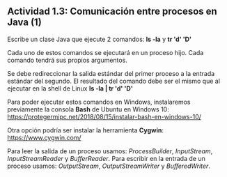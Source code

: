 ## Actividad 1.3: Comunicación entre procesos en Java (1)

Escribe un clase Java que ejecute 2 comandos:  **ls  -la**  y  **tr 'd' 'D'**

Cada uno de estos comandos se ejecutará en un proceso hijo. Cada comando tendrá sus propios argumentos.

Se debe redireccionar la salida estándar del primer proceso a la entrada estándar del segundo. El resultado del comando debe ser el mismo que al ejecutar en la shell de Linux **ls -la | tr 'd' 'D'**

Para poder ejecutar estos comandos en Windows, instalaremos previamente la consola **Bash** de Ubuntu en Windows 10: https://protegermipc.net/2018/08/15/instalar-bash-en-windows-10/

Otra opción podría ser instalar la herramienta **Cygwin**: https://www.cygwin.com/

Para leer la salida de un proceso usamos: *ProcessBuilder*, *InputStream*, *InputStreamReader* y *BufferReader*. Para escribir en la entrada de un proceso usamos: *OutputStream*, *OutputStreamWriter* y *BufferedWriter*.
